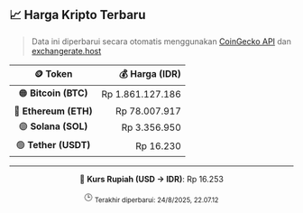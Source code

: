 

<!-- HARGA_KRIPTO -->
## 📈 Harga Kripto Terbaru

> Data ini diperbarui secara otomatis menggunakan [CoinGecko API](https://www.coingecko.com/) dan [exchangerate.host](https://exchangerate.host/)

<div align="center">

| 🪙 Token | 💰 Harga (IDR) |
|:------:|---------------:|
| 🟠 **Bitcoin (BTC)**   | Rp 1.861.127.186 |
| 🔵 **Ethereum (ETH)**  | Rp 78.007.917 |
| 🟣 **Solana (SOL)**    | Rp 3.356.950 |
| 🟢 **Tether (USDT)**   | Rp 16.230 |

---

💱 **Kurs Rupiah (USD → IDR)**: Rp 16.253

🕒 <sub>Terakhir diperbarui: 24/8/2025, 22.07.12</sub>

</div>
<!-- /HARGA_KRIPTO -->